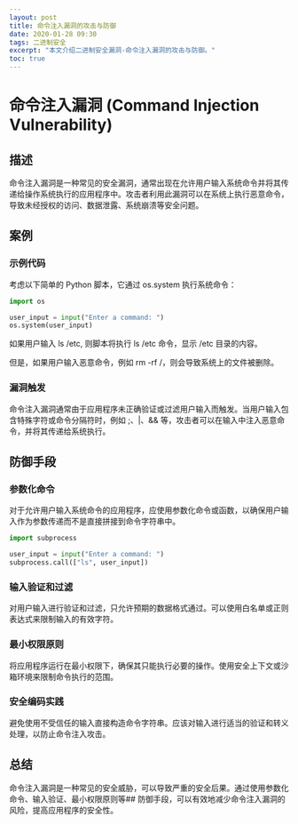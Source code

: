 ```yaml
---
layout: post
title: 命令注入漏洞的攻击与防御
date: 2020-01-28 09:30
tags: 二进制安全
excerpt: "本文介绍二进制安全漏洞-命令注入漏洞的攻击与防御。"
toc: true
---	
```


# 命令注入漏洞 (Command Injection Vulnerability) 

## 描述

命令注入漏洞是一种常见的安全漏洞，通常出现在允许用户输入系统命令并将其传递给操作系统执行的应用程序中。攻击者利用此漏洞可以在系统上执行恶意命令，导致未经授权的访问、数据泄露、系统崩溃等安全问题。

## 案例

### 示例代码

考虑以下简单的 Python 脚本，它通过 os.system 执行系统命令：

```python
import os

user_input = input("Enter a command: ")
os.system(user_input)
```

如果用户输入 ls /etc, 则脚本将执行 ls /etc 命令，显示 /etc 目录的内容。

但是，如果用户输入恶意命令，例如 rm -rf /，则会导致系统上的文件被删除。

### 漏洞触发

命令注入漏洞通常由于应用程序未正确验证或过滤用户输入而触发。当用户输入包含特殊字符或命令分隔符时，例如 ;、|、&& 等，攻击者可以在输入中注入恶意命令，并将其传递给系统执行。

## 防御手段

### 参数化命令

对于允许用户输入系统命令的应用程序，应使用参数化命令或函数，以确保用户输入作为参数传递而不是直接拼接到命令字符串中。

```python
import subprocess

user_input = input("Enter a command: ")
subprocess.call(["ls", user_input])
```

### 输入验证和过滤

对用户输入进行验证和过滤，只允许预期的数据格式通过。可以使用白名单或正则表达式来限制输入的有效字符。

### 最小权限原则

将应用程序运行在最小权限下，确保其只能执行必要的操作。使用安全上下文或沙箱环境来限制命令执行的范围。

### 安全编码实践

避免使用不受信任的输入直接构造命令字符串。应该对输入进行适当的验证和转义处理，以防止命令注入攻击。

## 总结

命令注入漏洞是一种常见的安全威胁，可以导致严重的安全后果。通过使用参数化命令、输入验证、最小权限原则等## 防御手段，可以有效地减少命令注入漏洞的风险，提高应用程序的安全性。
